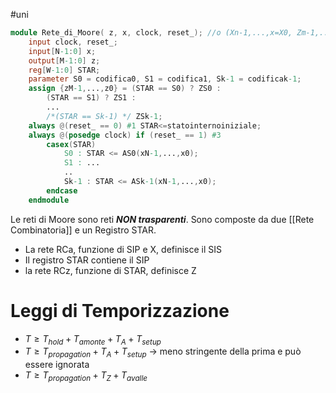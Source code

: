 #uni 
```Verilog
module Rete_di_Moore( z, x, clock, reset_); //o (Xn-1,...,x=X0, Zm-1,...,Z0,etc)
	input clock, reset_;
	input[N-1:0] x;
	output[M-1:0] z;
	reg[W-1:0] STAR;
	parameter S0 = codifica0, S1 = codifica1, Sk-1 = codificak-1;
	assign {zM-1,...,z0} = (STAR == S0) ? ZS0 :
		(STAR == S1) ? ZS1 :
		...
		/*(STAR == Sk-1) */ ZSk-1;
	always @(reset_ == 0) #1 STAR<=statointernoiniziale;
	always @(posedge clock) if (reset_ == 1) #3
		casex(STAR)
			S0 : STAR <= AS0(xN-1,...,x0);
			S1 : ...
			..
			Sk-1 : STAR <= ASk-1(xN-1,...,x0);
		endcase
	endmodule
```
Le reti di Moore sono reti ___NON trasparenti___.
Sono composte da due [[Rete Combinatoria]] e un Registro STAR.
- La rete RCa, funzione di SIP e X, definisce il SIS
- Il registro STAR contiene il SIP
- la rete RCz, funzione di STAR, definisce Z
# Leggi di Temporizzazione
- $T ≥ T_{hold} + T_{amonte} + T_A + T_{setup}$ 
- $T≥ T_{propagation} + T_A + T_{setup}$ $\to$ meno stringente della prima e può essere ignorata
- $T≥ T_{propagation} + T_Z + T_{avalle}$ 